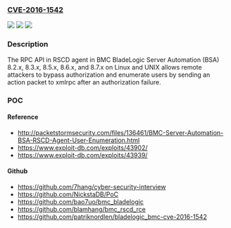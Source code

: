 ### [CVE-2016-1542](https://cve.mitre.org/cgi-bin/cvename.cgi?name=CVE-2016-1542)
![](https://img.shields.io/static/v1?label=Product&message=n%2Fa&color=blue)
![](https://img.shields.io/static/v1?label=Version&message=n%2Fa&color=blue)
![](https://img.shields.io/static/v1?label=Vulnerability&message=n%2Fa&color=brighgreen)

### Description

The RPC API in RSCD agent in BMC BladeLogic Server Automation (BSA) 8.2.x, 8.3.x, 8.5.x, 8.6.x, and 8.7.x on Linux and UNIX allows remote attackers to bypass authorization and enumerate users by sending an action packet to xmlrpc after an authorization failure.

### POC

#### Reference
- http://packetstormsecurity.com/files/136461/BMC-Server-Automation-BSA-RSCD-Agent-User-Enumeration.html
- https://www.exploit-db.com/exploits/43902/
- https://www.exploit-db.com/exploits/43939/

#### Github
- https://github.com/7hang/cyber-security-interview
- https://github.com/NickstaDB/PoC
- https://github.com/bao7uo/bmc_bladelogic
- https://github.com/blamhang/bmc_rscd_rce
- https://github.com/patriknordlen/bladelogic_bmc-cve-2016-1542

